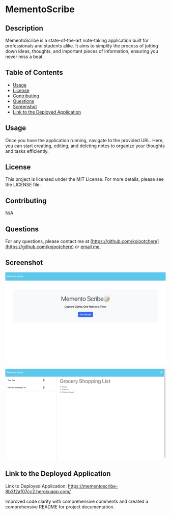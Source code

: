 # MementoScribe

## Description

MementoScribe is a state-of-the-art note-taking application built for professionals and students alike. It aims to simplify the process of jotting down ideas, thoughts, and important pieces of information, ensuring you never miss a beat.

## Table of Contents
- [Usage](#usage)
- [License](#license)
- [Contributing](#contributing)
- [Questions](#questions)
- [Screenshot](#screenshot)
- [Link to the Deployed Application](#link-to-the-deployed-application)

## Usage

Once you have the application running, navigate to the provided URL. Here, you can start creating, editing, and deleting notes to organize your thoughts and tasks efficiently.

## License

This project is licensed under the MIT License. For more details, please see the LICENSE file.

## Contributing

N/A

## Questions

For any questions, please contact me at [https://github.com/kojootchere](https://github.com/kojootchere) or [email me](mailto:kojootchere@gmail.com).

## Screenshot

![MementoScribe Landing Page](./screenshots/MementoScribe_Landing_Page.jpg)

![MementoScribe Notes Page](./screenshots/MementoScribe_Notes_Page.jpg)

## Link to the Deployed Application

Link to Deployed Application: https://mementoscribe-8b3f2af07cc2.herokuapp.com/

Improved code clarity with comprehensive comments and created a comprehensive README for project documentation.